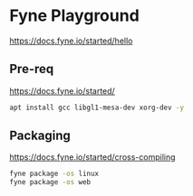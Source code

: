 # Fyne Playground

<https://docs.fyne.io/started/hello>

## Pre-req
<https://docs.fyne.io/started/>
```bash
apt install gcc libgl1-mesa-dev xorg-dev -y
```

## Packaging

<https://docs.fyne.io/started/cross-compiling>

```bash
fyne package -os linux
fyne package -os web
```
